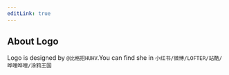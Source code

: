 ```yaml
---
editLink: true
---
```


## About Logo

Logo is designed by `@比格招HUHV`.You can find she in `小红书/微博/LOFTER/站酷/哗哩哗哩/涂鸦王国`